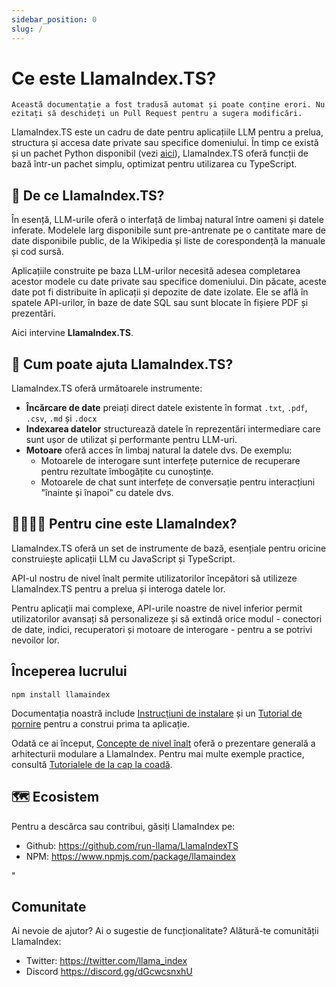 ```yaml
---
sidebar_position: 0
slug: /
---
```


# Ce este LlamaIndex.TS?

`Această documentație a fost tradusă automat și poate conține erori. Nu ezitați să deschideți un Pull Request pentru a sugera modificări.`

LlamaIndex.TS este un cadru de date pentru aplicațiile LLM pentru a prelua, structura și accesa date private sau specifice domeniului. În timp ce există și un pachet Python disponibil (vezi [aici](https://docs.llamaindex.ai/en/stable/)), LlamaIndex.TS oferă funcții de bază într-un pachet simplu, optimizat pentru utilizarea cu TypeScript.

## 🚀 De ce LlamaIndex.TS?

În esență, LLM-urile oferă o interfață de limbaj natural între oameni și datele inferate. Modelele larg disponibile sunt pre-antrenate pe o cantitate mare de date disponibile public, de la Wikipedia și liste de corespondență la manuale și cod sursă.

Aplicațiile construite pe baza LLM-urilor necesită adesea completarea acestor modele cu date private sau specifice domeniului. Din păcate, aceste date pot fi distribuite în aplicații și depozite de date izolate. Ele se află în spatele API-urilor, în baze de date SQL sau sunt blocate în fișiere PDF și prezentări.

Aici intervine **LlamaIndex.TS**.

## 🦙 Cum poate ajuta LlamaIndex.TS?

LlamaIndex.TS oferă următoarele instrumente:

- **Încărcare de date** preiați direct datele existente în format `.txt`, `.pdf`, `.csv`, `.md` și `.docx`
- **Indexarea datelor** structurează datele în reprezentări intermediare care sunt ușor de utilizat și performante pentru LLM-uri.
- **Motoare** oferă acces în limbaj natural la datele dvs. De exemplu:
  - Motoarele de interogare sunt interfețe puternice de recuperare pentru rezultate îmbogățite cu cunoștințe.
  - Motoarele de chat sunt interfețe de conversație pentru interacțiuni "înainte și înapoi" cu datele dvs.

## 👨‍👩‍👧‍👦 Pentru cine este LlamaIndex?

LlamaIndex.TS oferă un set de instrumente de bază, esențiale pentru oricine construiește aplicații LLM cu JavaScript și TypeScript.

API-ul nostru de nivel înalt permite utilizatorilor începători să utilizeze LlamaIndex.TS pentru a prelua și interoga datele lor.

Pentru aplicații mai complexe, API-urile noastre de nivel inferior permit utilizatorilor avansați să personalizeze și să extindă orice modul - conectori de date, indici, recuperatori și motoare de interogare - pentru a se potrivi nevoilor lor.

## Începerea lucrului

`npm install llamaindex`

Documentația noastră include [Instrucțiuni de instalare](./installation.mdx) și un [Tutorial de pornire](./starter.md) pentru a construi prima ta aplicație.

Odată ce ai început, [Concepte de nivel înalt](./concepts.md) oferă o prezentare generală a arhitecturii modulare a LlamaIndex. Pentru mai multe exemple practice, consultă [Tutorialele de la cap la coadă](./end_to_end.md).

## 🗺️ Ecosistem

Pentru a descărca sau contribui, găsiți LlamaIndex pe:

- Github: https://github.com/run-llama/LlamaIndexTS
- NPM: https://www.npmjs.com/package/llamaindex

"

## Comunitate

Ai nevoie de ajutor? Ai o sugestie de funcționalitate? Alătură-te comunității LlamaIndex:

- Twitter: https://twitter.com/llama_index
- Discord https://discord.gg/dGcwcsnxhU
